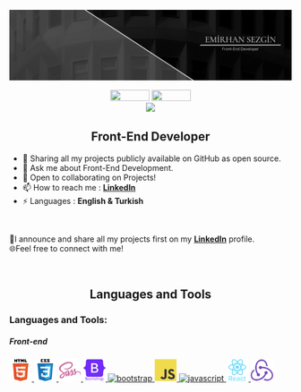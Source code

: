 ![logo](https://github.com/emirsezginn/emirsezginn/blob/main/banner)

<p align="center">
<a href="https://www.linkedin.com/in/emirhan-sezgin-b1b592315/"><img src="https://img.shields.io/badge/linkedin-%230077B5.svg?style=for-the-badge&logo=linkedin&logoColor=white" width="70" height="20" /></a>
<a href="https://medium.com/@sezginemirhan29"><img src="https://img.shields.io/badge/Medium-12100E?style=for-the-badge&logo=medium&logoColor=white" width="70" height="20" /></a>


<br>
<img src="https://komarev.com/ghpvc/?username=emirsezginn"/>
</p>

<h2 align="center">Front-End Developer</h2>

- 📌 Sharing all my projects publicly available on GitHub as open source.
- 💬 Ask me about Front-End Development.
- 🤝 Open to collaborating on Projects!
- 📫 How to reach me : [**LinkedIn**](https://www.linkedin.com/in/emirhan-sezgin-b1b592315/)
- ⚡ Languages : **English & Turkish**
 
<br> 



📢I announce and share all my projects first on my [**LinkedIn**]((https://www.linkedin.com/in/emirhan-sezgin-b1b592315/)) profile. <br>
🌐Feel free to connect with me!


<br>

<h2 align="center"> Languages and Tools</h2>

<h3 align="left">Languages and Tools:</h3>

<h5>Front-end</h5>
<p align="left">
  <a href="https://www.w3.org/html/" target="_blank">
    <img
      src="https://raw.githubusercontent.com/devicons/devicon/master/icons/html5/html5-original-wordmark.svg"
      alt="html5"
      width="40"
      height="40"
    />
  </a>
  <a href="https://www.w3schools.com/css/" target="_blank">
    <img
      src="https://raw.githubusercontent.com/devicons/devicon/master/icons/css3/css3-original-wordmark.svg"
      alt="css3"
      width="40"
      height="40"
    />
  </a>
  <a href="https://sass-lang.com" target="_blank">
    <img
      src="https://raw.githubusercontent.com/devicons/devicon/master/icons/sass/sass-original.svg"
      alt="sass"
      width="40"
      height="40"
    />
  </a>

  <a href="https://getbootstrap.com" target="_blank">
    <img
      src="https://raw.githubusercontent.com/devicons/devicon/master/icons/bootstrap/bootstrap-plain-wordmark.svg"
      alt="bootstrap"
      width="40"
      height="40"
    />
  </a>
 
  <a href="https://tailwindcss.com/" target="_blank">
    <img
      src="https://upload.wikimedia.org/wikipedia/commons/d/d5/Tailwind_CSS_Logo.svg"
      alt="bootstrap"
      width="40"
      height="40"
    />
  </a>
  <a
    href="https://developer.mozilla.org/en-US/docs/Web/JavaScript"
    target="_blank"
  >
    <img
      src="https://raw.githubusercontent.com/devicons/devicon/master/icons/javascript/javascript-original.svg"
      alt="javascript"
      width="40"
      height="40"
    />
  </a>
  <a
    href="https://jquery.com/"
    target="_blank"
  >
    <img
      src="https://upload.wikimedia.org/wikipedia/commons/6/61/JQuery_icon.svg"
      alt="javascript"
      width="40"
      height="40"
    />
  </a>
 

  <a href="https://reactjs.org/" target="_blank">
    <img
      src="https://raw.githubusercontent.com/devicons/devicon/master/icons/react/react-original-wordmark.svg"
      alt="react"
      width="40"
      height="40"
    />
  </a>
  <a href="https://redux.js.org" target="_blank">
    <img
      src="https://raw.githubusercontent.com/devicons/devicon/master/icons/redux/redux-original.svg"
      alt="redux"
      width="40"
      height="40"
    />
  </a>

</p>
